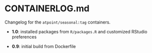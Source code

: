 # CONTAINERLOG.md

Changelog for the `atpoint/seasonal:tag` containers.

- **1.0**: installed packages from `R/packages.R` and customized RStudio preferences

- **0.9**: initial build from Dockerfile